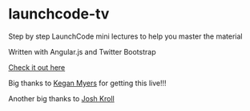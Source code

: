 launchcode-tv
=============

Step by step LaunchCode mini lectures to help you master the material

Written with Angular.js and Twitter Bootstrap

[Check it out here](http://tv.launchcode.us/)

Big thanks to [Kegan Myers](http://terribleplan.com/) for getting this live!!!

Another big thanks to [Josh Kroll](https://github.com/comjosh64)
